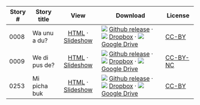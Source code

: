 Story #  | Story title | View | Download | License
-------- | -----------  |:-------:| ---------------- | -------
0008 | Wa unu a du? | [HTML](https://global-asp.github.io/stories/jam/0008_wa-unu-a-du.html) · <a href="https://global-asp.github.io/stories/jam/0008_wa-unu-a-du_slides.html" target="_blank">Slideshow</a> | ![](https://cloud.githubusercontent.com/assets/9295750/9483128/0e089e5e-4b51-11e5-98ca-6da5cef156a7.png) [Github release]() · ![](https://cloud.githubusercontent.com/assets/9295750/10150606/3f5ae2dc-65f5-11e5-8f63-841c51cc1cde.png) [Dropbox](https://www.dropbox.com/s/uh311ss7crxlhpd/jam.zip) · ![](https://cloud.githubusercontent.com/assets/9295750/9473522/1d6fdde4-4b10-11e5-98f5-aa6c6b04a08e.png) [Google Drive](https://drive.google.com/file/d/0B59ZADK9EsbsVUxtWmFnUFpJQXc/view?usp=sharing) | [CC-BY](https://creativecommons.org/licenses/by/3.0/)
0009 | We di pus de? | [HTML](https://global-asp.github.io/stories/jam/0009_we-di-pus-de.html) · <a href="https://global-asp.github.io/stories/jam/0009_we-di-pus-de_slides.html" target="_blank">Slideshow</a> | ![](https://cloud.githubusercontent.com/assets/9295750/9483128/0e089e5e-4b51-11e5-98ca-6da5cef156a7.png) [Github release]() · ![](https://cloud.githubusercontent.com/assets/9295750/10150606/3f5ae2dc-65f5-11e5-8f63-841c51cc1cde.png) [Dropbox](https://www.dropbox.com/s/uh311ss7crxlhpd/jam.zip) · ![](https://cloud.githubusercontent.com/assets/9295750/9473522/1d6fdde4-4b10-11e5-98f5-aa6c6b04a08e.png) [Google Drive](https://drive.google.com/file/d/0B59ZADK9EsbsVUxtWmFnUFpJQXc/view?usp=sharing) | [CC-BY-NC](http://creativecommons.org/licenses/by-nc/3.0/)
0253 | Mi picha buk | [HTML](https://global-asp.github.io/stories/jam/0253_mi-picha-buk.html) · <a href="https://global-asp.github.io/stories/jam/0253_mi-picha-buk_slides.html" target="_blank">Slideshow</a> | ![](https://cloud.githubusercontent.com/assets/9295750/9483128/0e089e5e-4b51-11e5-98ca-6da5cef156a7.png) [Github release]() · ![](https://cloud.githubusercontent.com/assets/9295750/10150606/3f5ae2dc-65f5-11e5-8f63-841c51cc1cde.png) [Dropbox](https://www.dropbox.com/s/uh311ss7crxlhpd/jam.zip) · ![](https://cloud.githubusercontent.com/assets/9295750/9473522/1d6fdde4-4b10-11e5-98f5-aa6c6b04a08e.png) [Google Drive](https://drive.google.com/file/d/0B59ZADK9EsbsVUxtWmFnUFpJQXc/view?usp=sharing) | [CC-BY](https://creativecommons.org/licenses/by/3.0/)
